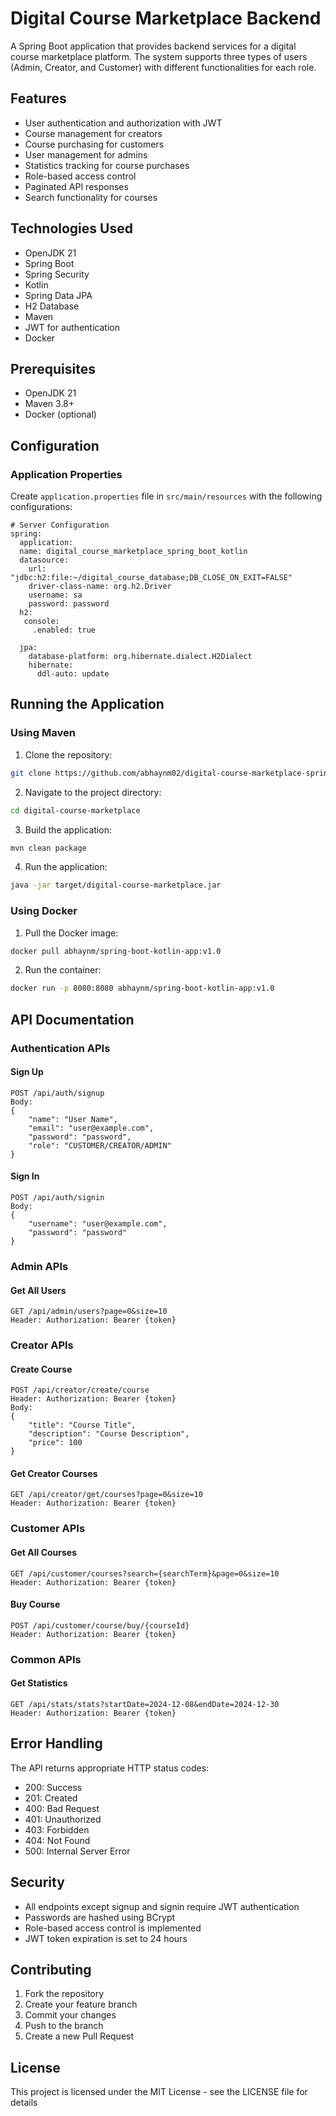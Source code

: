 # Digital Course Marketplace Backend

A Spring Boot application that provides backend services for a digital course marketplace platform. The system supports three types of users (Admin, Creator, and Customer) with different functionalities for each role.

## Features

- User authentication and authorization with JWT
- Course management for creators
- Course purchasing for customers
- User management for admins
- Statistics tracking for course purchases
- Role-based access control
- Paginated API responses
- Search functionality for courses

## Technologies Used

- OpenJDK 21
- Spring Boot
- Spring Security
- Kotlin
- Spring Data JPA
- H2 Database
- Maven
- JWT for authentication
- Docker

## Prerequisites

- OpenJDK 21
- Maven 3.8+
- Docker (optional)

## Configuration

### Application Properties

Create `application.properties` file in `src/main/resources` with the following configurations:

```properties
# Server Configuration
spring:
  application:
  name: digital_course_marketplace_spring_boot_kotlin
  datasource:
    url: "jdbc:h2:file:~/digital_course_database;DB_CLOSE_ON_EXIT=FALSE"
    driver-class-name: org.h2.Driver
    username: sa
    password: password
  h2:
   console:
     .enabled: true

  jpa:
    database-platform: org.hibernate.dialect.H2Dialect
    hibernate:
      ddl-auto: update

```

## Running the Application

### Using Maven

1. Clone the repository:
```bash
git clone https://github.com/abhaynm02/digital-course-marketplace-spring-boot-kotlin.git
```

2. Navigate to the project directory:
```bash
cd digital-course-marketplace
```

3. Build the application:
```bash
mvn clean package
```

4. Run the application:
```bash
java -jar target/digital-course-marketplace.jar
```

### Using Docker

1. Pull the Docker image:
```bash
docker pull abhaynm/spring-boot-kotlin-app:v1.0
```

2. Run the container:
```bash
docker run -p 8080:8080 abhaynm/spring-boot-kotlin-app:v1.0
```

## API Documentation

### Authentication APIs

#### Sign Up
```
POST /api/auth/signup
Body:
{
    "name": "User Name",
    "email": "user@example.com",
    "password": "password",
    "role": "CUSTOMER/CREATOR/ADMIN"
}
```

#### Sign In
```
POST /api/auth/signin
Body:
{
    "username": "user@example.com",
    "password": "password"
}
```

### Admin APIs

#### Get All Users
```
GET /api/admin/users?page=0&size=10
Header: Authorization: Bearer {token}
```

### Creator APIs

#### Create Course
```
POST /api/creator/create/course
Header: Authorization: Bearer {token}
Body:
{
    "title": "Course Title",
    "description": "Course Description",
    "price": 100
}
```

#### Get Creator Courses
```
GET /api/creator/get/courses?page=0&size=10
Header: Authorization: Bearer {token}
```

### Customer APIs

#### Get All Courses
```
GET /api/customer/courses?search={searchTerm}&page=0&size=10
Header: Authorization: Bearer {token}
```

#### Buy Course
```
POST /api/customer/course/buy/{courseId}
Header: Authorization: Bearer {token}
```

### Common APIs

#### Get Statistics
```
GET /api/stats/stats?startDate=2024-12-08&endDate=2024-12-30
Header: Authorization: Bearer {token}
```

## Error Handling

The API returns appropriate HTTP status codes:
- 200: Success
- 201: Created
- 400: Bad Request
- 401: Unauthorized
- 403: Forbidden
- 404: Not Found
- 500: Internal Server Error

## Security

- All endpoints except signup and signin require JWT authentication
- Passwords are hashed using BCrypt
- Role-based access control is implemented
- JWT token expiration is set to 24 hours

## Contributing

1. Fork the repository
2. Create your feature branch
3. Commit your changes
4. Push to the branch
5. Create a new Pull Request

## License

This project is licensed under the MIT License - see the LICENSE file for details
